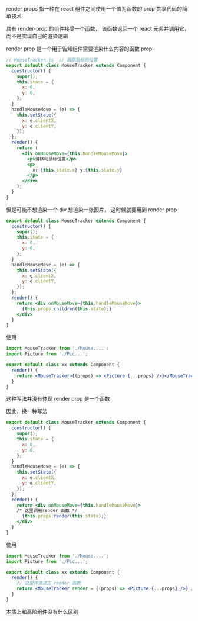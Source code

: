 render props 指一种在 react 组件之间使用一个值为函数的 prop 共享代码的简单技术

具有 render-prop 的组件接受一个函数， 该函数返回一个 react 元素并调用它，
而不是实现自己的渲染逻辑

render prop 是一个用于告知组件需要渲染什么内容的函数 prop

```jsx
// MouseTracker.js  // 跟踪鼠标的位置
export default class MouseTracker extends Component {
  constructor() {
    super();
    this.state = {
      x: 0,
      y: 0,
    };
  }
  handleMouseMove = (e) => {
    this.setState({
      x: e.clientX,
      y: e.clientY,
    });
  };
  render() {
    return (
      <div onMouseMove={this.handleMouseMove}>
        <p>请移动鼠标位置</p>
        <p>
          x: {this.state.x} y:{this.state.y}
        </p>
      </div>
    );
  }
}
```

但是可能不想渲染一个 div 想渲染一张图片， 这时候就要用到 render prop

```jsx
export default class MouseTracker extends Component {
  constructor() {
    super();
    this.state = {
      x: 0,
      y: 0,
    };
  }
  handleMouseMove = (e) => {
    this.setState({
      x: e.clientX,
      y: e.clientY,
    });
  };
  render() {
    return <div onMouseMove={this.handleMouseMove}>
      {this.props.children(this.state);}
    </div>
  }
}
```

使用

```jsx
import MouseTracker from './Mouse....';
import Picture from './Pic...';

export default class xx extends Component {
  render() {
    return <MouseTracker>{(props) => <Picture {...props} />}</MouseTracker>;
  }
}
```



这种写法并没有体现 render prop 是一个函数

因此，换一种写法

```jsx
export default class MouseTracker extends Component {
  constructor() {
    super();
    this.state = {
      x: 0,
      y: 0,
    };
  }
  handleMouseMove = (e) => {
    this.setState({
      x: e.clientX,
      y: e.clientY,
    });
  };
  render() {
    return <div onMouseMove={this.handleMouseMove}>
    /* 这里调用render 函数 */
      {this.props.render(this.state);}
    </div>
  }
}
```

使用

```jsx
import MouseTracker from './Mouse....';
import Picture from './Pic...';

export default class xx extends Component {
  render() {
    // 这里传递进去 render 函数
    return <MouseTracker render = {(props) => <Picture {...props} />} />;
  }
}
```

本质上和高阶组件没有什么区别